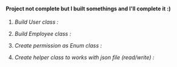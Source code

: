 #### Project not complete but I built somethings and I'll complete it :)

1. *Build User class :*

2. *Build Employee class :*

3. *Create permission as Enum class :*

4. *Create helper class to works with json file (read/write) :*
